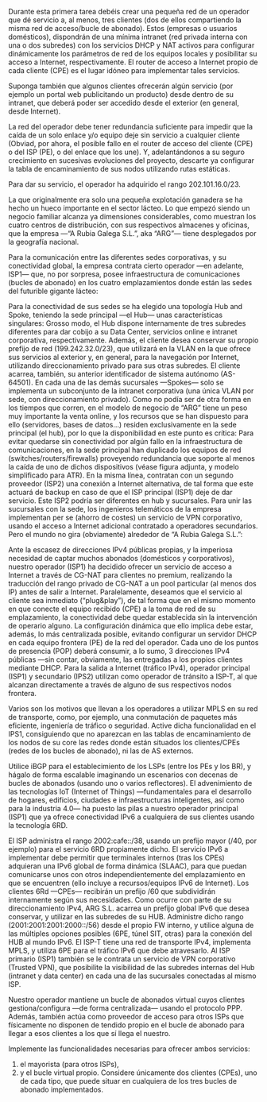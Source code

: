 Durante esta primera tarea debéis crear una pequeña red de un operador que dé servicio a, al menos, tres clientes (dos de ellos compartiendo la misma red de acceso/bucle de abonado). Estos (empresas o usuarios domésticos), dispondrán de una mínima intranet (red privada interna con una o dos subredes) con los servicios DHCP y NAT activos para configurar dinámicamente los parámetros de red de los equipos locales y posibilitar su acceso a Internet, respectivamente. El router de acceso a Internet propio de cada cliente (CPE) es el lugar idóneo para implementar tales servicios.

Suponga también que algunos clientes ofrecerán algún servicio (por ejemplo un portal web publicitando un producto) desde dentro de su intranet, que deberá poder ser accedido desde el exterior (en general, desde Internet).

La red del operador debe tener redundancia suficiente para impedir que la caída de un solo enlace y/o equipo deje sin servicio a cualquier cliente (Obviad, por ahora, el posible fallo en el router de acceso del cliente (CPE) o del ISP (PE), o del enlace que los une). Y, adelantándonos a su seguro crecimiento en sucesivas evoluciones del proyecto, descarte ya configurar la tabla de encaminamiento de sus nodos utilizando rutas estáticas.

Para dar su servicio, el operador ha adquirido el rango 202.101.16.0/23.

La que originalmente era solo una pequeña explotación ganadera se ha hecho un hueco importante en el sector lácteo. Lo que empezó siendo un negocio familiar alcanza ya dimensiones considerables, como muestran los cuatro centros de distribución, con sus respectivos almacenes y oficinas, que la empresa —“A Rubia Galega S.L.”, aka “ARG”— tiene desplegados por la geografía nacional.

Para la comunicación entre las diferentes sedes corporativas, y su conectividad global, la empresa contrata cierto operador —en adelante, ISP1— que, no por sorpresa, posee infraestructura de comunicaciones (bucles de abonado) en los cuatro emplazamientos donde están las sedes del futurible gigante lácteo:

Para la conectividad de sus sedes se ha elegido una topología Hub and Spoke, teniendo la sede principal —el Hub— unas características singulares:
Grosso modo, el Hub dispone internamente de tres subredes diferentes para dar cobijo a su Data Center, servicios online e intranet corporativa, respectivamente. Además, el cliente desea conservar su propio prefijo de red (199.242.32.0/23), que utilizará en la VLAN en la que ofrece sus servicios al exterior y, en general, para la navegación por Internet, utilizando direccionamiento privado para sus otras subredes. El cliente acarrea, también, su anterior identificador de sistema autónomo (AS-64501).
En cada una de las demás sucursales —Spokes— solo se implementa un subconjunto de la intranet corporativa (una única VLAN por sede, con direccionamiento privado).
Como no podía ser de otra forma en los tiempos que corren, en el modelo de negocio de “ARG” tiene un peso muy importante la venta online, y los recursos que se han dispuesto para ello (servidores, bases de datos…) residen exclusivamente en la sede principal (el hub), por lo que la disponibilidad en este punto es crítica:
Para evitar quedarse sin conectividad por algún fallo en la infraestructura de comunicaciones, en la sede principal han duplicado los equipos de red (switches/routers/firewalls) proveyendo redundancia que soporte al menos la caída de uno de dichos dispositivos (véase figura adjunta, y modelo simplificado para ATR).
En la misma línea, contratan con un segundo proveedor (ISP2) una conexión a Internet alternativa, de tal forma que este actuará de backup en caso de que el ISP principal (ISP1) deje de dar servicio. Este ISP2 podría ser diferentes en hub y sucursales. Para unir las sucursales con la sede, los ingenieros telemáticos de la empresa implementan per se (ahorro de costes) un servicio de VPN corporativo, usando el acceso a Internet adicional contratado a operadores secundarios.
Pero el mundo no gira (obviamente) alrededor de “A Rubia Galega S.L.”:

Ante la escasez de direcciones IPv4 públicas propias, y la imperiosa necesidad de captar muchos abonados (domésticos y corporativos), nuestro operador (ISP1) ha decidido ofrecer un servicio de acceso a Internet a través de CG-NAT para clientes no premium, realizando la traducción del rango privado de CG-NAT a un pool particular (al menos dos IP) antes de salir a Internet.
Paralelamente, deseamos que el servicio al cliente sea inmediato (“plug&play”), de tal forma que en el mismo momento en que conecte el equipo recibido (CPE) a la toma de red de su emplazamiento, la conectividad debe quedar establecida sin la intervención de operario alguno. La configuración dinámica que ello implica debe estar, además, lo más centralizada posible, evitando configurar un servidor DHCP en cada equipo frontera (PE) de la red del operador.
Cada uno de los puntos de presencia (POP) deberá consumir, a lo sumo, 3 direcciones IPv4 públicas —sin contar, obviamente, las entregadas a los propios clientes mediante DHCP.
Para la salida a Internet (tráfico IPv4), operador principal (ISP1) y secundario (IPS2) utilizan como operador de tránsito a ISP-T, al que alcanzan directamente a través de alguno de sus respectivos nodos frontera.

Varios son los motivos que llevan a los operadores a utilizar MPLS en su red de transporte, como, por ejemplo, una conmutación de paquetes más eficiente, ingeniería de tráfico o seguridad. Active dicha funcionalidad en el IPS1, consiguiendo que no aparezcan en las tablas de encaminamiento de los nodos de su core las redes donde están situados los clientes/CPEs (redes de los bucles de abonado), ni las de AS externos.

Utilice iBGP para el establecimiento de los LSPs (entre los PEs y los BR), y hágalo de forma escalable imaginando un escenarios con decenas de bucles de abonados (usando uno o varios reflectores).
El advenimiento de las tecnologías IoT (Internet of Things) —fundamentales para el desarrollo de hogares, edificios, ciudades e infraestructuras inteligentes, así como para la industria 4.0— ha puesto las pilas a nuestro operador principal (ISP1) que ya ofrece conectividad IPv6 a cualquiera de sus clientes usando la tecnología 6RD.

El ISP administra el rango 2002:cafe::/38, usando un prefijo mayor (/40, por ejemplo) para el servicio 6RD propiamente dicho.
El servicio IPv6 a implementar debe permitir que terminales internos (tras los CPEs) adquieran una IPv6 global de forma dinámica (SLAAC), para que puedan comunicarse unos con otros independientemente del emplazamiento en que se encuentren (ello incluye a recursos/equipos IPv6 de Internet).
Los clientes 6Rd —CPEs— recibirán un prefijo /60 que subdividirán internamente según sus necesidades.
Como ocurre con parte de su direccionamiento IPv4, ARG S.L. acarrea un prefijo global IPv6 que desea conservar, y utilizar en las subredes de su HUB. Administre dicho rango (2001:2001:2001:2000::/56) desde el propio FW interno, y utilice alguna de las múltiples opciones posibles (6PE, túnel SIT, otras) para la conexión del HUB al mundo IPv6.
El ISP-T tiene una red de transporte IPv4, implementa MPLS, y utiliza 6PE para el tráfico IPv6 que debe atravesarlo.
Al ISP primario (ISP1) también se le contrata un servicio de VPN corporativo (Trusted VPN), que posibilite la visibilidad de las subredes internas del Hub (intranet y data center) en cada una de las sucursales conectadas al mismo ISP.

Nuestro operador mantiene un bucle de abonados virtual cuyos clientes gestiona/configura —de forma centralizada— usando el protocolo PPP. Además, también actúa como proveedor de acceso para otros ISPs que físicamente no disponen de tendido propio en el bucle de abonado para llegar a esos clientes a los que sí llega el nuestro.

Implemente las funcionalidades necesarias para ofrecer ambos servicios:

1. el mayorista (para otros ISPs),
2. y el bucle virtual propio.
Considere únicamente dos clientes (CPEs), uno de cada tipo, que puede situar en cualquiera de los tres bucles de abonado implementados.
